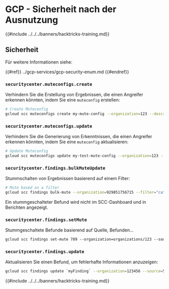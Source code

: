 # GCP - Sicherheit nach der Ausnutzung

{{#include ../../../banners/hacktricks-training.md}}

## Sicherheit

Für weitere Informationen siehe:

{{#ref}}
../gcp-services/gcp-security-enum.md
{{#endref}}

### `securitycenter.muteconfigs.create`

Verhindern Sie die Erstellung von Ergebnissen, die einen Angreifer erkennen könnten, indem Sie eine `muteconfig` erstellen:
```bash
# Create Muteconfig
gcloud scc muteconfigs create my-mute-config --organization=123 --description="This is a test mute config" --filter="category=\"XSS_SCRIPTING\""
```
### `securitycenter.muteconfigs.update`

Verhindern Sie die Generierung von Erkenntnissen, die einen Angreifer erkennen könnten, indem Sie eine `muteconfig` aktualisieren:
```bash
# Update Muteconfig
gcloud scc muteconfigs update my-test-mute-config --organization=123 --description="This is a test mute config" --filter="category=\"XSS_SCRIPTING\""
```
### `securitycenter.findings.bulkMuteUpdate`

Stummschalten von Ergebnissen basierend auf einem Filter:
```bash
# Mute based on a filter
gcloud scc findings bulk-mute --organization=929851756715 --filter="category=\"XSS_SCRIPTING\""
```
Ein stummgeschalteter Befund wird nicht im SCC-Dashboard und in Berichten angezeigt.

### `securitycenter.findings.setMute`

Stummgeschaltete Befunde basierend auf Quelle, Befunden...
```bash
gcloud scc findings set-mute 789 --organization=organizations/123 --source=456 --mute=MUTED
```
### `securitycenter.findings.update`

Aktualisieren Sie einen Befund, um fehlerhafte Informationen anzuzeigen:
```bash
gcloud scc findings update `myFinding` --organization=123456 --source=5678 --state=INACTIVE
```
{{#include ../../../banners/hacktricks-training.md}}
